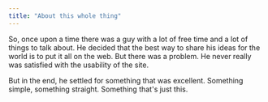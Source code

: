 ```yaml
---
title: "About this whole thing"
---
```

So, once upon a time there was a guy with a lot of free time and a lot of things to talk about.
He decided that the best way to share his ideas for the world is to put it all on the web.
But there was a problem. He never really was satisfied with the usability of the site.

But in the end, he settled for something that was excellent. Something simple, something straight. Something that's just this.